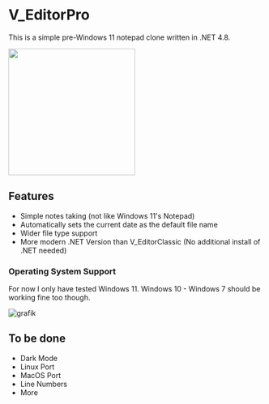 # V_EditorPro

This is a simple pre-Windows 11 notepad clone written in .NET 4.8.

<img src="https://github.com/abrendan/V_EditorPro/assets/94894839/2617e5d4-32cf-435d-83c5-079e90da1901" width="250" height="250">



## Features

- Simple notes taking (not like Windows 11's Notepad)
- Automatically sets the current date as the default file name
- Wider file type support
- More modern .NET Version than V_EditorClassic (No additional install of .NET needed)

### Operating System Support

For now I only have tested Windows 11. Windows 10 - Windows 7 should be working fine too though.

![grafik](https://github.com/abrendan/V_EditorPro/assets/94894839/69e46757-cf2d-447e-b680-571dbd113a64)

## To be done

- Dark Mode
- Linux Port
- MacOS Port
- Line Numbers
- More
